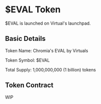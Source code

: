 # $EVAL Token

$EVAL is launched on Virtual's launchpad.



## Basic Details

Token Name: Chromia's EVAL by Virtuals

Token Symbol: $EVAL

Total Supply: 1,000,000,000 (1 billion) tokens



## Token Contract

WIP



